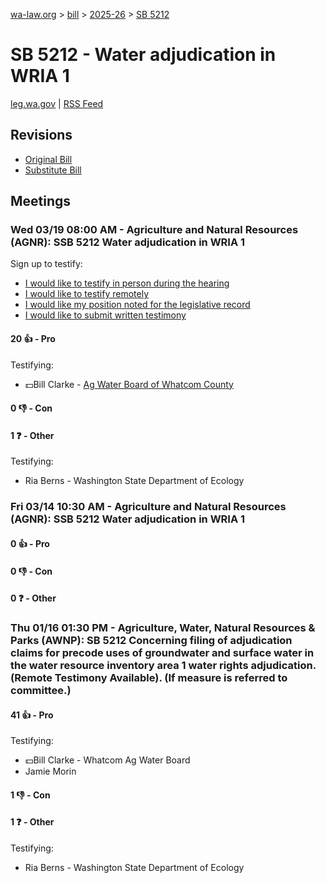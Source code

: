 [wa-law.org](/) > [bill](/bill/) > [2025-26](/bill/2025-26/) > [SB 5212](/bill/2025-26/sb/5212/)

# SB 5212 - Water adjudication in WRIA 1
[leg.wa.gov](https://app.leg.wa.gov/billsummary?BillNumber=5212&Year=2025&Initiative=false) | [RSS Feed](./rss.xml)

## Revisions
* [Original Bill](1/)
* [Substitute Bill](S/)

## Meetings
### Wed 03/19 08:00 AM - Agriculture and Natural Resources (AGNR): SSB 5212 Water adjudication in WRIA 1
Sign up to testify:
* [I would like to testify in person during the hearing](https://app.leg.wa.gov/csi/Testifier/Add?chamber=House&mId=33048&aId=165588&caId=26445&tId=1)
* [I would like to testify remotely](https://app.leg.wa.gov/csi/Testifier/Add?chamber=House&mId=33048&aId=165588&caId=26445&tId=2)
* [I would like my position noted for the legislative record](https://app.leg.wa.gov/csi/Testifier/Add?chamber=House&mId=33048&aId=165588&caId=26445&tId=3)
* [I would like to submit written testimony](https://app.leg.wa.gov/csi/Testifier/Add?chamber=House&mId=33048&aId=165588&caId=26445&tId=4)

#### 20 👍 - Pro
Testifying:
* 💵Bill Clarke - [Ag Water Board of Whatcom County](/org/ag_water_board_of_whatcom_county/)

#### 0 👎 - Con

#### 1 ❓ - Other
Testifying:
* Ria Berns - Washington State Department of Ecology

### Fri 03/14 10:30 AM - Agriculture and Natural Resources (AGNR): SSB 5212 Water adjudication in WRIA 1
#### 0 👍 - Pro

#### 0 👎 - Con

#### 0 ❓ - Other

### Thu 01/16 01:30 PM - Agriculture, Water, Natural Resources & Parks (AWNP): SB 5212 Concerning filing of adjudication claims for precode uses of groundwater and surface water in the water resource inventory area 1 water rights adjudication. (Remote Testimony Available). (If measure is referred to committee.)
#### 41 👍 - Pro
Testifying:
* 💵Bill Clarke - Whatcom Ag Water Board
* Jamie Morin

#### 1 👎 - Con

#### 1 ❓ - Other
Testifying:
* Ria Berns - Washington State Department of Ecology
